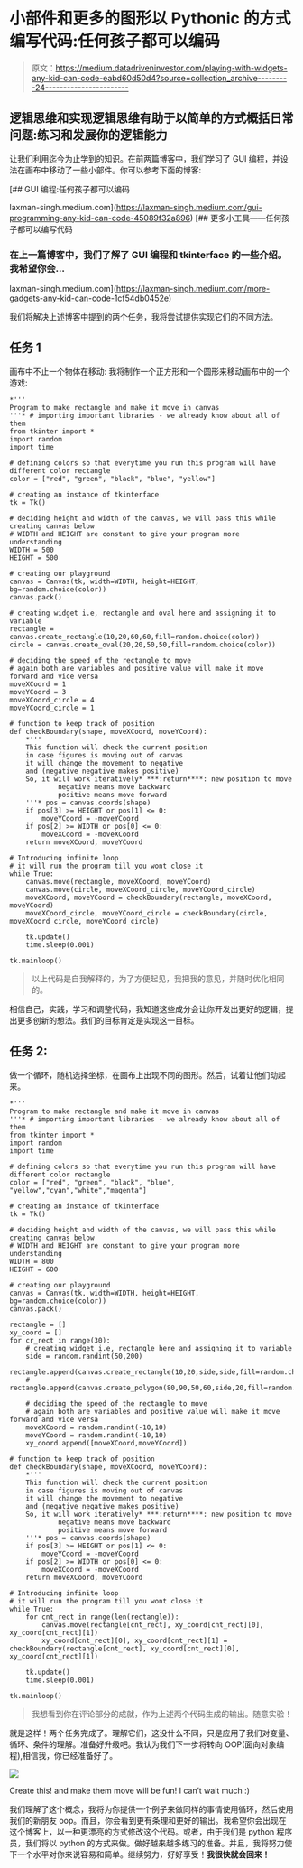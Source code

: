 # 小部件和更多的图形以 Pythonic 的方式编写代码:任何孩子都可以编码

> 原文：<https://medium.datadriveninvestor.com/playing-with-widgets-any-kid-can-code-eabd60d50d4?source=collection_archive---------24----------------------->

## 逻辑思维和实现逻辑思维有助于以简单的方式概括日常问题:练习和发展你的逻辑能力

让我们利用迄今为止学到的知识。在前两篇博客中，我们学习了 GUI 编程，并设法在画布中移动了一些小部件。你可以参考下面的博客:

[](https://laxman-singh.medium.com/gui-programming-any-kid-can-code-45089f32a896) [## GUI 编程:任何孩子都可以编码

laxman-singh.medium.com](https://laxman-singh.medium.com/gui-programming-any-kid-can-code-45089f32a896) [](https://laxman-singh.medium.com/more-gadgets-any-kid-can-code-1cf54db0452e) [## 更多小工具——任何孩子都可以编写代码

### 在上一篇博客中，我们了解了 GUI 编程和 tkinterface 的一些介绍。我希望你会…

laxman-singh.medium.com](https://laxman-singh.medium.com/more-gadgets-any-kid-can-code-1cf54db0452e) 

我们将解决上述博客中提到的两个任务，我将尝试提供实现它们的不同方法。

## 任务 1

画布中不止一个物体在移动:
我将制作一个正方形和一个圆形来移动画布中的一个游戏:

```
*'''
Program to make rectangle and make it move in canvas
'''* # importing important libraries - we already know about all of them
from tkinter import *
import random
import time

# defining colors so that everytime you run this program will have different color rectangle
color = ["red", "green", "black", "blue", "yellow"]

# creating an instance of tkinterface
tk = Tk()

# deciding height and width of the canvas, we will pass this while creating canvas below
# WIDTH and HEIGHT are constant to give your program more understanding
WIDTH = 500
HEIGHT = 500

# creating our playground
canvas = Canvas(tk, width=WIDTH, height=HEIGHT, bg=random.choice(color))
canvas.pack()

# creating widget i.e, rectangle and oval here and assigning it to variable
rectangle = canvas.create_rectangle(10,20,60,60,fill=random.choice(color))
circle = canvas.create_oval(20,20,50,50,fill=random.choice(color))

# deciding the speed of the rectangle to move
# again both are variables and positive value will make it move forward and vice versa
moveXCoord = 1
moveYCoord = 3
moveXCoord_circle = 4
moveYCoord_circle = 1

# function to keep track of position
def checkBoundary(shape, moveXCoord, moveYCoord):
    *'''
    This function will check the current position
    in case figures is moving out of canvas
    it will change the movement to negative
    and (negative negative makes positive)
    So, it will work iteratively* ***:return****: new position to move
            negative means move backward
            positive means move forward
    '''* pos = canvas.coords(shape)
    if pos[3] >= HEIGHT or pos[1] <= 0:
        moveYCoord = -moveYCoord
    if pos[2] >= WIDTH or pos[0] <= 0:
        moveXCoord = -moveXCoord
    return moveXCoord, moveYCoord

# Introducing infinite loop
# it will run the program till you wont close it
while True:
    canvas.move(rectangle, moveXCoord, moveYCoord)
    canvas.move(circle, moveXCoord_circle, moveYCoord_circle)
    moveXCoord, moveYCoord = checkBoundary(rectangle, moveXCoord, moveYCoord)
    moveXCoord_circle, moveYCoord_circle = checkBoundary(circle, moveXCoord_circle, moveYCoord_circle)

    tk.update()
    time.sleep(0.001)

tk.mainloop()
```

> 以上代码是自我解释的，为了方便起见，我把我的意见，并随时优化相同的。

相信自己，实践，学习和调整代码，我知道这些成分会让你开发出更好的逻辑，提出更多创新的想法。我们的目标肯定是实现这一目标。

## 任务 2:

做一个循环，随机选择坐标，在画布上出现不同的图形。然后，试着让他们动起来。

```
*'''
Program to make rectangle and make it move in canvas
'''* # importing important libraries - we already know about all of them
from tkinter import *
import random
import time

# defining colors so that everytime you run this program will have different color rectangle
color = ["red", "green", "black", "blue", "yellow","cyan","white","magenta"]

# creating an instance of tkinterface
tk = Tk()

# deciding height and width of the canvas, we will pass this while creating canvas below
# WIDTH and HEIGHT are constant to give your program more understanding
WIDTH = 800
HEIGHT = 600

# creating our playground
canvas = Canvas(tk, width=WIDTH, height=HEIGHT, bg=random.choice(color))
canvas.pack()

rectangle = []
xy_coord = []
for cr_rect in range(30):
    # creating widget i.e, rectangle here and assigning it to variable
    side = random.randint(50,200)
    rectangle.append(canvas.create_rectangle(10,20,side,side,fill=random.choice(color)))
    # rectangle.append(canvas.create_polygon(80,90,50,60,side,20,fill=random.choice(color)))

    # deciding the speed of the rectangle to move
    # again both are variables and positive value will make it move forward and vice versa
    moveXCoord = random.randint(-10,10)
    moveYCoord = random.randint(-10,10)
    xy_coord.append([moveXCoord,moveYCoord])

# function to keep track of position
def checkBoundary(shape, moveXCoord, moveYCoord):
    *'''
    This function will check the current position
    in case figures is moving out of canvas
    it will change the movement to negative
    and (negative negative makes positive)
    So, it will work iteratively* ***:return****: new position to move
            negative means move backward
            positive means move forward
    '''* pos = canvas.coords(shape)
    if pos[3] >= HEIGHT or pos[1] <= 0:
        moveYCoord = -moveYCoord
    if pos[2] >= WIDTH or pos[0] <= 0:
        moveXCoord = -moveXCoord
    return moveXCoord, moveYCoord

# Introducing infinite loop
# it will run the program till you wont close it
while True:
    for cnt_rect in range(len(rectangle)):
        canvas.move(rectangle[cnt_rect], xy_coord[cnt_rect][0], xy_coord[cnt_rect][1])
        xy_coord[cnt_rect][0], xy_coord[cnt_rect][1] = checkBoundary(rectangle[cnt_rect], xy_coord[cnt_rect][0], xy_coord[cnt_rect][1])

    tk.update()
    time.sleep(0.001)

tk.mainloop()
```

> 我想看到你在评论部分的成就，作为上述两个代码生成的输出。随意实验！

就是这样！两个任务完成了。理解它们，这没什么不同，只是应用了我们对变量、循环、条件的理解。准备好升级吧。我认为我们下一步将转向 OOP(面向对象编程),相信我，你已经准备好了。

![](img/0feb857582be2030928857a2115cbb28.png)

Create this! and make them move will be fun! I can’t wait much :)

我们理解了这个概念，我将为你提供一个例子来做同样的事情使用循环，然后使用我们的新朋友 oop。而且，你会看到更有条理和更好的输出。我希望你会出现在这个博客上，以一种更漂亮的方式修改这个代码。或者，由于我们是 python 程序员，我们将以 python 的方式来做。做好越来越多练习的准备。并且，我将努力使下一个水平对你来说容易和简单。继续努力，好好享受！**我很快就会回来！**